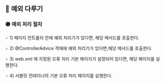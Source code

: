 ## 📌 예외 다루기

### 🟣 예외 처리 절차

🗸 1) 페이지 컨트롤러 안에 예외 처리기가 있다면, 해당 메서드를 호출한다.

🗸 2) @ControllerAdvice 객체에 예외 처리기가 있다면,해당 메서드를 호출한다.

🗸 3) web.xml 에 지정된 오류 처리 기본 페이지가 설정되어 있다면,  해당 페이지를 실행한다.

🗸 4) 서블릿 컨테이너의 기본 오류 처리 페이지를 실행한다.





